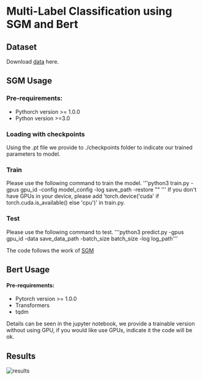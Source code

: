# Multi-Label Classification using SGM and Bert

## Dataset
Download [data](https://nam11.safelinks.protection.outlook.com/?url=http%3A%2F%2Fkdd.ics.uci.edu%2Fdatabases%2Freuters21578%2Freuters21578.html&data=04%7C01%7Ckzhang8%40wpi.edu%7C89b9f1ac965a4578d84408da0434765f%7C589c76f5ca1541f9884b55ec15a0672a%7C0%7C0%7C637826920638497504%7CUnknown%7CTWFpbGZsb3d8eyJWIjoiMC4wLjAwMDAiLCJQIjoiV2luMzIiLCJBTiI6Ik1haWwiLCJXVCI6Mn0%3D%7C3000&sdata=frJjN8WQsaVxUrhalXoponDY8YuvSxSqeiqPSMbvg7E%3D&reserved=0) here.

## SGM Usage
### Pre-requirements:
* Pythorch version >= 1.0.0
* Python version >=3.0

### Loading with checkpoints
Using the .pt file we provide to ./checkpoints folder to indicate our trained parameters to model.

### Train
Please use the following command to train the model.
'''python3 train.py -gpus gpu_id -config model_config -log save_path -restore "" '''
If you don't have GPUs in your device, please add 'torch.device('cuda' if torch.cuda.is_available() else 'cpu')' in train.py.

### Test
Please use the following command to test.
'''python3 predict.py -gpus gpu_id -data save_data_path -batch_size batch_size -log log_path'''

The code follows the work of [SGM](https://github.com/lancopku/SGM)

## Bert Usage
#### Pre-requirements:
* Pytorch version >= 1.0.0
* Transformers
* tqdm

Details can be seen in the jupyter notebook, we provide a trainable version without using GPU, if you would like use GPUs, indicate it the code will be ok.

## Results
![results](https://github.com/MatthewKKai/matthewkkai.github.io/blob/main/results.JPG)

